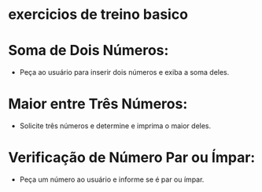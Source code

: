 # exercicios de treino basico 

# Soma de Dois Números:
* Peça ao usuário para inserir dois números e exiba a soma deles.

# Maior entre Três Números:
* Solicite três números e determine e imprima o maior deles.
  
# Verificação de Número Par ou Ímpar:
* Peça um número ao usuário e informe se é par ou ímpar.
